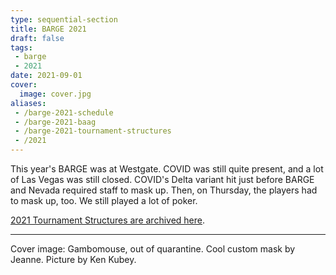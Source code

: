 ```yaml
---
type: sequential-section
title: BARGE 2021
draft: false
tags:
 - barge
 - 2021
date: 2021-09-01
cover:
  image: cover.jpg
aliases:
 - /barge-2021-schedule
 - /barge-2021-baag
 - /barge-2021-tournament-structures
 - /2021
---
```


This year's BARGE was at Westgate.  COVID was still quite present, and a lot of
Las Vegas was still closed.  COVID's Delta variant hit just before BARGE
and Nevada required staff to mask up.  Then, on Thursday, the players had to mask up, too.
We still played a lot of poker.

[2021 Tournament Structures are archived here](2021_BARGE_Structures.pdf).

-----

Cover image: Gambomouse, out of quarantine. Cool custom mask by Jeanne.
Picture by Ken Kubey.

